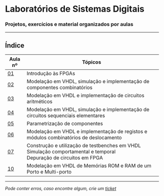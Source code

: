 # Laboratórios de Sistemas Digitais
### Projetos, exercícios e material organizados por aulas

---
## Índice
| Aula nº                                                                                | Tópicos                                                                                                                 |
|----------------------------------------------------------------------------------------|-------------------------------------------------------------------------------------------------------------------------|
| [01](https://github.com/TiagoRG/uaveiro-leci/tree/master/1ano/2semestre/lsd/pratica01) | Introdução às FPGAs                                                                                                     |
| [02](https://github.com/TiagoRG/uaveiro-leci/tree/master/1ano/2semestre/lsd/pratica02) | Modelação em VHDL, simulação e implementação de componentes combinatórios                                               |
| [03](https://github.com/TiagoRG/uaveiro-leci/tree/master/1ano/2semestre/lsd/pratica03) | Modelação em VHDL e implementação de circuitos aritméticos                                                              |
| [04](https://github.com/TiagoRG/uaveiro-leci/tree/master/1ano/2semestre/lsd/pratica04) | Modelação em VHDL, simulação e implementação de circuitos sequenciais elementares                                       |
| [05](https://github.com/TiagoRG/uaveiro-leci/tree/master/1ano/2semestre/lsd/pratica05) | Parametrização de componentes                                                                                           |
| [06](https://github.com/TiagoRG/uaveiro-leci/tree/master/1ano/2semestre/lsd/pratica06) | Modelação em VHDL e implementação de registos e módulos combinatórios de deslocamento                                   |
| [07](https://github.com/TiagoRG/uaveiro-leci/tree/master/1ano/2semestre/lsd/pratica07) | Construção e utilização de testbenches em VHDL<br>Simulação comportamental e temporal<br>Depuração de circuitos em FPGA |
| [10](https://github.com/TiagoRG/uaveiro-leci/tree/master/1ano/2semestre/lsd/pratica10) | Modelação em VHDL de Memórias ROM e RAM de um Porto e Multi-porto                                                       |
---
*Pode conter erros, caso encontre algum, crie um* [*ticket*](https://github.com/TiagoRG/uaveiro-leci/issues/new)
